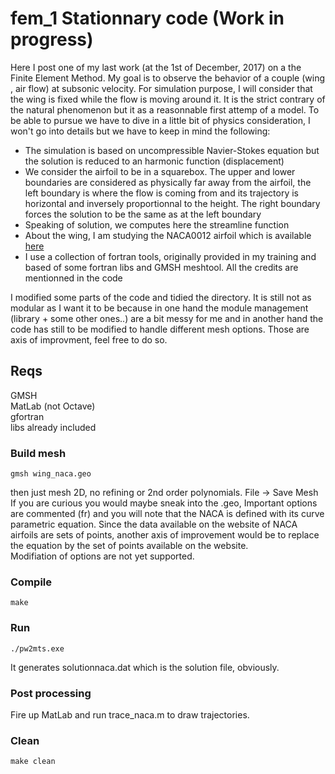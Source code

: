 # fem_1 Stationnary code (Work in progress)

Here I post one of my last work (at the 1st of December, 2017) on a the Finite Element Method.
My goal is to observe the behavior of a couple (wing , air flow) at subsonic velocity.
For simulation purpose, I will consider that the wing is fixed while the flow is moving around it. It is the strict contrary of the natural phenomenon but it as a reasonnable first attemp of a model.
To be able to pursue we have to dive in a little bit of physics consideration, I won't go into details but we have to keep in mind the following:
- The simulation is based on uncompressible Navier-Stokes equation but the solution is reduced to an harmonic function (displacement)
- We consider the airfoil to be in a squarebox. The upper and lower boundaries are considered as physically far away from the airfoil, the left boundary is where the flow is coming from and its trajectory is horizontal and inversely proportionnal to the height. The right boundary forces the solution to be the same as at the left boundary
- Speaking of solution, we computes here the streamline function
- About the wing, I am studying the NACA0012 airfoil which is available [here](http://airfoiltools.com/airfoil/details?airfoil=n0012-il)
- I use a collection of fortran tools, originally provided in my training and based of some fortran libs and GMSH meshtool. All the credits are mentionned in the code

I modified some parts of the code and tidied the directory. It is still not as modular as I want it to be because in one hand the module management (library + some other ones..) are a bit messy for me and in another hand the code has still to be modified to handle different mesh options. Those are axis of improvment, feel free to do so.

## Reqs

GMSH  
MatLab (not Octave)  
gfortran  
libs already included   

### Build mesh

```
gmsh wing_naca.geo
```
then just mesh 2D, no refining or 2nd order polynomials.
File -> Save Mesh
If you are curious you would maybe sneak into the .geo, Important options are commented (fr) and you will note that the NACA is defined with its curve parametric equation. Since the data available on the website of NACA airfoils are sets of points, another axis of improvement would be to replace the equation by the set of points available on the website.  
Modifiation of options are not yet supported.

### Compile

```
make  
```

### Run

```
./pw2mts.exe
```

It generates solutionnaca.dat which is the solution file, obviously.

### Post processing

Fire up MatLab and run trace_naca.m to draw trajectories.

### Clean

```
make clean
```



